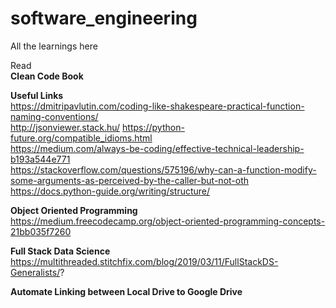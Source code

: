 # software_engineering

All the learnings here

Read  
**Clean Code Book**


**Useful Links**   
https://dmitripavlutin.com/coding-like-shakespeare-practical-function-naming-conventions/  
http://jsonviewer.stack.hu/
https://python-future.org/compatible_idioms.html  
https://medium.com/always-be-coding/effective-technical-leadership-b193a544e771  
https://stackoverflow.com/questions/575196/why-can-a-function-modify-some-arguments-as-perceived-by-the-caller-but-not-oth  
https://docs.python-guide.org/writing/structure/  

**Object Oriented Programming**  
https://medium.freecodecamp.org/object-oriented-programming-concepts-21bb035f7260  

**Full Stack Data Science**  
https://multithreaded.stitchfix.com/blog/2019/03/11/FullStackDS-Generalists/?


**Automate Linking between Local Drive to Google Drive**

